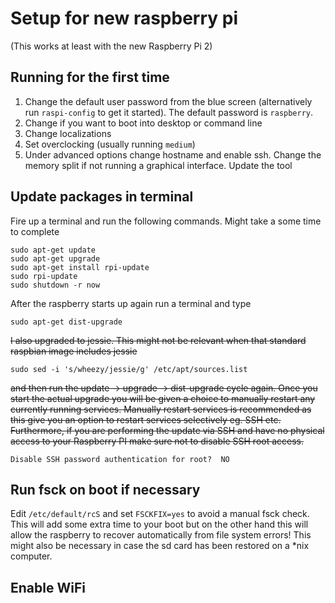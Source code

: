 # Setup for new raspberry pi

(This works at least with the new Raspberry Pi 2)

## Running for the first time

1. Change the default user password from the blue screen (alternatively run `raspi-config` to get it started). The default password is `raspberry`.
2. Change if you want to boot into desktop or command line
3. Change localizations
4. Set overclocking (usually running `medium`)
5. Under advanced options change hostname and enable ssh. Change the memory split if not running a graphical interface. Update the tool

## Update packages in terminal

Fire up a terminal and run the following commands. Might take a some time to complete
```
sudo apt-get update
sudo apt-get upgrade
sudo apt-get install rpi-update
sudo rpi-update
sudo shutdown -r now
```
After the raspberry starts up again run a terminal and type
```
sudo apt-get dist-upgrade
```

~~I also upgraded to jessie. This might not be relevant when that standard raspbian image includes jessie~~

```
sudo sed -i 's/wheezy/jessie/g' /etc/apt/sources.list
```

~~and then run the update -> upgrade -> dist-upgrade cycle again.  Once you start the actual upgrade you will be given a choice to manually restart any currently running services. Manually restart services is recommended as this give you an option to restart services selectively eg. SSH etc. Furthermore, if you are performing the update via SSH and have no physical access to your Raspberry PI make sure not to disable SSH root access.~~

```
Disable SSH password authentication for root?  NO
```


## Run fsck on boot if necessary

Edit `/etc/default/rcS` and set `FSCKFIX=yes` to avoid a manual fsck
check. This will add some extra time to your boot but on the other
hand this will allow the raspberry to recover automatically from file
system errors! This might also be necessary in case the sd card has
been restored on a *nix computer.


## Enable WiFi


